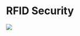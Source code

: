 # RFID Security
  <img src="https://firebasestorage.googleapis.com/v0/b/hinh-6eaf7.appspot.com/o/rfi.png?alt=media&token=cd325f97-1489-4666-977e-34a1b45c7a09">

